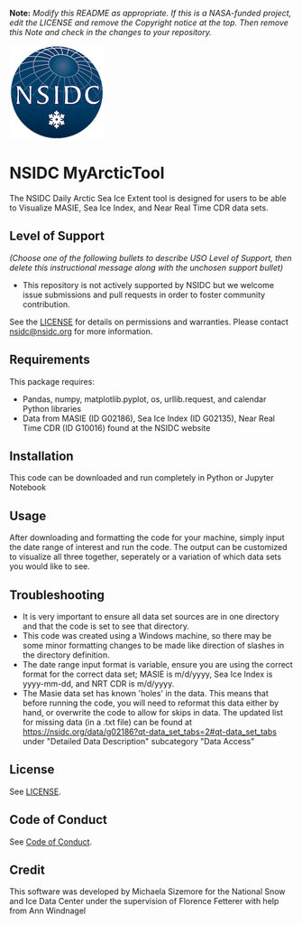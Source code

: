 **Note:** _Modify this README as appropriate. If this is a NASA-funded project, edit the LICENSE and remove the Copyright notice at the top. Then remove this Note and check in the changes to your repository._

![NSIDC logo](/images/NSIDC_logo_2018_poster-1.png)


# NSIDC MyArcticTool

The NSIDC Daily Arctic Sea Ice Extent tool is designed for users to be able to Visualize MASIE, Sea Ice Index, and Near Real Time CDR data sets.

## Level of Support

_(Choose one of the following bullets to describe USO Level of Support, then delete this instructional message along with the unchosen support bullet)_

* This repository is not actively supported by NSIDC but we welcome issue submissions and pull requests in order to foster community contribution.

See the [LICENSE](LICENSE) for details on permissions and warranties. Please contact nsidc@nsidc.org for more information.

## Requirements

This package requires:
* Pandas, numpy, matplotlib.pyplot, os, urllib.request, and calendar Python libraries
* Data from MASIE (ID G02186), Sea Ice Index (ID G02135), Near Real Time CDR (ID G10016) found at the NSIDC website

## Installation
This code can be downloaded and run completely in Python or Jupyter Notebook

## Usage

After downloading and formatting the code for your machine, simply input the date range of interest and run the code. The output can be customized to visualize all three together, seperately or a variation of which data sets you would like to see.

## Troubleshooting
* It is very important to ensure all data set sources are in one directory and that the code is set to see that directory. 
* This code was created using a Windows machine, so there may be some minor formatting changes to be made like direction of slashes in the directory definition. 
* The date range input format is variable, ensure you are using the correct format for the correct data set; MASIE is m/d/yyyy, Sea Ice Index is yyyy-mm-dd, and NRT CDR is m/d/yyyy. 
* The Masie data set has known 'holes' in the data. This means that before running the code, you will need to reformat this data either by hand, or overwrite the code to allow for skips in data. The updated list for missing data (in a .txt file) can be found at https://nsidc.org/data/g02186?qt-data_set_tabs=2#qt-data_set_tabs under "Detailed Data Description" subcategory "Data Access"

## License

See [LICENSE](LICENSE).

## Code of Conduct

See [Code of Conduct](CODE_OF_CONDUCT.md).

## Credit

This software was developed by Michaela Sizemore for the National Snow and Ice Data Center under the supervision of Florence Fetterer with help from Ann Windnagel 

